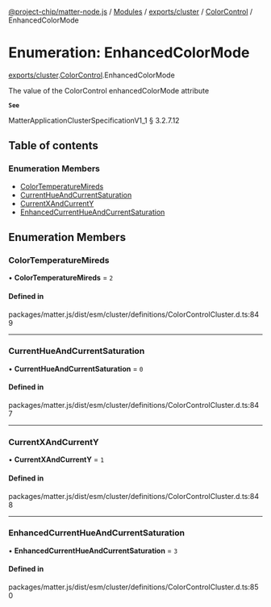 [@project-chip/matter-node.js](../README.md) / [Modules](../modules.md) / [exports/cluster](../modules/exports_cluster.md) / [ColorControl](../modules/exports_cluster.ColorControl.md) / EnhancedColorMode

# Enumeration: EnhancedColorMode

[exports/cluster](../modules/exports_cluster.md).[ColorControl](../modules/exports_cluster.ColorControl.md).EnhancedColorMode

The value of the ColorControl enhancedColorMode attribute

**`See`**

MatterApplicationClusterSpecificationV1_1 § 3.2.7.12

## Table of contents

### Enumeration Members

- [ColorTemperatureMireds](exports_cluster.ColorControl.EnhancedColorMode.md#colortemperaturemireds)
- [CurrentHueAndCurrentSaturation](exports_cluster.ColorControl.EnhancedColorMode.md#currenthueandcurrentsaturation)
- [CurrentXAndCurrentY](exports_cluster.ColorControl.EnhancedColorMode.md#currentxandcurrenty)
- [EnhancedCurrentHueAndCurrentSaturation](exports_cluster.ColorControl.EnhancedColorMode.md#enhancedcurrenthueandcurrentsaturation)

## Enumeration Members

### ColorTemperatureMireds

• **ColorTemperatureMireds** = ``2``

#### Defined in

packages/matter.js/dist/esm/cluster/definitions/ColorControlCluster.d.ts:849

___

### CurrentHueAndCurrentSaturation

• **CurrentHueAndCurrentSaturation** = ``0``

#### Defined in

packages/matter.js/dist/esm/cluster/definitions/ColorControlCluster.d.ts:847

___

### CurrentXAndCurrentY

• **CurrentXAndCurrentY** = ``1``

#### Defined in

packages/matter.js/dist/esm/cluster/definitions/ColorControlCluster.d.ts:848

___

### EnhancedCurrentHueAndCurrentSaturation

• **EnhancedCurrentHueAndCurrentSaturation** = ``3``

#### Defined in

packages/matter.js/dist/esm/cluster/definitions/ColorControlCluster.d.ts:850
